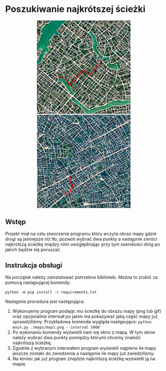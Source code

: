 # Poszukiwanie najkrótszej ścieżki

<p align="center">
<img src="resources/map2_weights-i.png" alt="drawing" width="300"/>
<img src="resources/map3_weights-i.png" alt="drawing" width="300"/>
</p>

## Wstęp
Projekt miał na celu stworzenie programu który wczyta obraz mapy gdzie drogi są jaśniejsze niż tło, pozwoli wybrać dwa punkty a następnie zwróci najkrótszą ścieżkę między nimi uwzględniając przy tym szerokości dróg po jakich będzie się poruszać.

## Instrukcja obsługi
Na początek należy zainstalować potrzebne biblioteki. Można to zrobić za pomocą następującej komendy:
```
python -m pip install -r requirements.txt
```
Następnie procedura jest następująca:
1) Wykonujemy program podając mu ścieżkę do obrazu mapy (png lub gif) oraz opcjonalnie interwał po jakim ma pokazywać jaką część mapy już sprawdziliśmy. Przykładowa komenda wygląda następująco: `python main.py ./maps/map1.png --interval 5000`
2) Po wykonaniu komendy wyświetli nam się okno z mapą. W tym oknie należy wybrać dwa punkty pomiędzy którymi chcemy znaleźć najkrótszą ścieżkę.
3) Zgodnie z wybranym interwałem program wyświetli najpierw ile mapy jeszcze zostało do zwiedzenia a następnie ile mapy już zwiedziliśmy.
4) Na koniec jak już program znajdzie najkrótszą ścieżkę wyświetli ją na mapie.